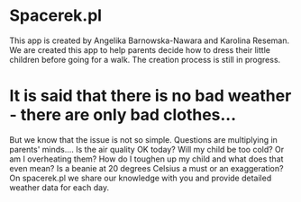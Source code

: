 # Spacerek.pl

This app is created by Angelika Barnowska-Nawara and Karolina Reseman. We are created this app to help parents decide how to dress their little children before going for a walk. The creation process is still in progress.

# It is said that there is no bad weather - there are only bad clothes...

But we know that the issue is not so simple. Questions are multiplying in parents' minds.... Is the air quality OK today? Will my child be too cold? Or am I overheating them? How do I toughen up my child and what does that even mean? Is a beanie at 20 degrees Celsius a must or an exaggeration? On spacerek.pl we share our knowledge with you and provide detailed weather data for each day. 